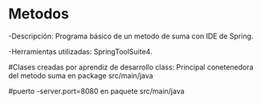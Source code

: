 
# Metodos
-Descripción: Programa básico de un metodo de suma con IDE de Spring.

-Herramientas utilizadas: SpringToolSuite4.

#Clases creadas por aprendiz de desarrollo class: Principal conetenedora del metodo suma en package src/main/java

#puerto -server.port=8080 en paquete src/main/java

